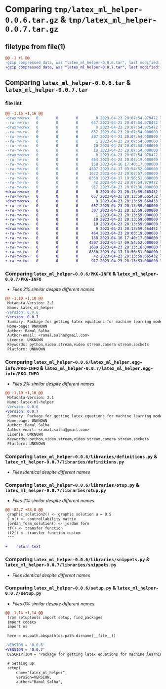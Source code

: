 # Comparing `tmp/latex_ml_helper-0.0.6.tar.gz` & `tmp/latex_ml_helper-0.0.7.tar.gz`

## filetype from file(1)

```diff
@@ -1 +1 @@
-gzip compressed data, was "latex_ml_helper-0.0.6.tar", last modified: Sun Apr 23 20:07:54 2023, max compression
+gzip compressed data, was "latex_ml_helper-0.0.7.tar", last modified: Sun Apr 23 20:13:59 2023, max compression
```

## Comparing `latex_ml_helper-0.0.6.tar` & `latex_ml_helper-0.0.7.tar`

### file list

```diff
@@ -1,16 +1,16 @@
-drwxrwxrwx   0        0        0        0 2023-04-23 20:07:54.979472 latex_ml_helper-0.0.6/
--rw-rw-rw-   0        0        0      657 2023-04-23 20:07:54.978472 latex_ml_helper-0.0.6/PKG-INFO
-drwxrwxrwx   0        0        0        0 2023-04-23 20:07:54.975472 latex_ml_helper-0.0.6/latex_ml_helper.egg-info/
--rw-rw-rw-   0        0        0      657 2023-04-23 20:07:54.000000 latex_ml_helper-0.0.6/latex_ml_helper.egg-info/PKG-INFO
--rw-rw-rw-   0        0        0      307 2023-04-23 20:07:54.000000 latex_ml_helper-0.0.6/latex_ml_helper.egg-info/SOURCES.txt
--rw-rw-rw-   0        0        0        1 2023-04-23 20:07:54.000000 latex_ml_helper-0.0.6/latex_ml_helper.egg-info/dependency_links.txt
--rw-rw-rw-   0        0        0       10 2023-04-23 20:07:54.000000 latex_ml_helper-0.0.6/latex_ml_helper.egg-info/requires.txt
--rw-rw-rw-   0        0        0       10 2023-04-23 20:07:54.000000 latex_ml_helper-0.0.6/latex_ml_helper.egg-info/top_level.txt
-drwxrwxrwx   0        0        0        0 2023-04-23 20:07:54.978472 latex_ml_helper-0.0.6/libraries/
--rw-rw-rw-   0        0        0      464 2023-04-23 20:03:19.000000 latex_ml_helper-0.0.6/libraries/__init__.py
--rw-rw-rw-   0        0        0      168 2023-04-16 17:40:17.000000 latex_ml_helper-0.0.6/libraries/copy.py
--rw-rw-rw-   0        0        0     4507 2023-04-17 09:54:52.000000 latex_ml_helper-0.0.6/libraries/definitions.py
--rw-rw-rw-   0        0        0     1672 2023-04-23 20:02:57.000000 latex_ml_helper-0.0.6/libraries/otup.py
--rw-rw-rw-   0        0        0     8350 2023-04-17 10:56:51.000000 latex_ml_helper-0.0.6/libraries/snippets.py
--rw-rw-rw-   0        0        0       42 2023-04-23 20:07:54.979472 latex_ml_helper-0.0.6/setup.cfg
--rw-rw-rw-   0        0        0      917 2023-04-23 20:07:36.000000 latex_ml_helper-0.0.6/setup.py
+drwxrwxrwx   0        0        0        0 2023-04-23 20:13:59.665432 latex_ml_helper-0.0.7/
+-rw-rw-rw-   0        0        0      657 2023-04-23 20:13:59.665432 latex_ml_helper-0.0.7/PKG-INFO
+drwxrwxrwx   0        0        0        0 2023-04-23 20:13:59.660433 latex_ml_helper-0.0.7/latex_ml_helper.egg-info/
+-rw-rw-rw-   0        0        0      657 2023-04-23 20:13:59.000000 latex_ml_helper-0.0.7/latex_ml_helper.egg-info/PKG-INFO
+-rw-rw-rw-   0        0        0      307 2023-04-23 20:13:59.000000 latex_ml_helper-0.0.7/latex_ml_helper.egg-info/SOURCES.txt
+-rw-rw-rw-   0        0        0        1 2023-04-23 20:13:59.000000 latex_ml_helper-0.0.7/latex_ml_helper.egg-info/dependency_links.txt
+-rw-rw-rw-   0        0        0       10 2023-04-23 20:13:59.000000 latex_ml_helper-0.0.7/latex_ml_helper.egg-info/requires.txt
+-rw-rw-rw-   0        0        0       10 2023-04-23 20:13:59.000000 latex_ml_helper-0.0.7/latex_ml_helper.egg-info/top_level.txt
+drwxrwxrwx   0        0        0        0 2023-04-23 20:13:59.664432 latex_ml_helper-0.0.7/libraries/
+-rw-rw-rw-   0        0        0      464 2023-04-23 20:03:19.000000 latex_ml_helper-0.0.7/libraries/__init__.py
+-rw-rw-rw-   0        0        0      168 2023-04-16 17:40:17.000000 latex_ml_helper-0.0.7/libraries/copy.py
+-rw-rw-rw-   0        0        0     4507 2023-04-17 09:54:52.000000 latex_ml_helper-0.0.7/libraries/definitions.py
+-rw-rw-rw-   0        0        0     1689 2023-04-23 20:13:16.000000 latex_ml_helper-0.0.7/libraries/otup.py
+-rw-rw-rw-   0        0        0     8350 2023-04-17 10:56:51.000000 latex_ml_helper-0.0.7/libraries/snippets.py
+-rw-rw-rw-   0        0        0       42 2023-04-23 20:13:59.665432 latex_ml_helper-0.0.7/setup.cfg
+-rw-rw-rw-   0        0        0      917 2023-04-23 20:13:53.000000 latex_ml_helper-0.0.7/setup.py
```

### Comparing `latex_ml_helper-0.0.6/PKG-INFO` & `latex_ml_helper-0.0.7/PKG-INFO`

 * *Files 2% similar despite different names*

```diff
@@ -1,10 +1,10 @@
 Metadata-Version: 2.1
 Name: latex_ml_helper
-Version: 0.0.6
+Version: 0.0.7
 Summary: Package for getting latex equations for machine learning models
 Home-page: UNKNOWN
 Author: Ramal Salha
 Author-email: <ramal.salha@gmail.com>
 License: UNKNOWN
 Keywords: python,video,stream,video stream,camera stream,sockets
 Platform: UNKNOWN
```

### Comparing `latex_ml_helper-0.0.6/latex_ml_helper.egg-info/PKG-INFO` & `latex_ml_helper-0.0.7/latex_ml_helper.egg-info/PKG-INFO`

 * *Files 2% similar despite different names*

```diff
@@ -1,10 +1,10 @@
 Metadata-Version: 2.1
 Name: latex-ml-helper
-Version: 0.0.6
+Version: 0.0.7
 Summary: Package for getting latex equations for machine learning models
 Home-page: UNKNOWN
 Author: Ramal Salha
 Author-email: <ramal.salha@gmail.com>
 License: UNKNOWN
 Keywords: python,video,stream,video stream,camera stream,sockets
 Platform: UNKNOWN
```

### Comparing `latex_ml_helper-0.0.6/libraries/definitions.py` & `latex_ml_helper-0.0.7/libraries/definitions.py`

 * *Files identical despite different names*

### Comparing `latex_ml_helper-0.0.6/libraries/otup.py` & `latex_ml_helper-0.0.7/libraries/otup.py`

 * *Files 2% similar despite different names*

```diff
@@ -83,7 +83,8 @@
 graphic_solution2() <- graphic solution u = 0.5
 C_m() <- controllability matrix
 jordan_form_solution() <- jordan form
 tf() <- transfer function
 tf2() <- transfer function custom
 """
 
+    return text
```

### Comparing `latex_ml_helper-0.0.6/libraries/snippets.py` & `latex_ml_helper-0.0.7/libraries/snippets.py`

 * *Files identical despite different names*

### Comparing `latex_ml_helper-0.0.6/setup.py` & `latex_ml_helper-0.0.7/setup.py`

 * *Files 0% similar despite different names*

```diff
@@ -1,14 +1,14 @@
 from setuptools import setup, find_packages
 import codecs
 import os
 
 here = os.path.abspath(os.path.dirname(__file__))
 
-VERSION = '0.0.6'
+VERSION = '0.0.7'
 DESCRIPTION = 'Package for getting latex equations for machine learning models'
 
 # Setting up
 setup(
     name="latex_ml_helper",
     version=VERSION,
     author="Ramal Salha",
```

